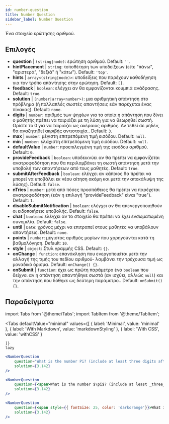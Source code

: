 ```yaml
---
id: number-question 
title: Number Question
sidebar_label: Number Question
---
```


Ένα στοιχείο ερώτησης αριθμού.

## Επιλογές

* __question__ | `(string|node)`: ερώτηση αριθμού. Default: `''`.
* __hintPlacement__ | `string`: τοποθέτηση των υποδείξεων (είτε "πάνω", "αριστερά", "δεξιά" ή "κάτω"). Default: `'top'`.
* __hints__ | `array<(string|node)>`: υποδείξεις που παρέχουν καθοδήγηση για τον τρόπο απάντησης στην ερώτηση. Default: `[]`.
* __feedback__ | `boolean`: ελέγχει αν θα εμφανίζονται κουμπιά ανάδρασης. Default: `true`.
* __solution__ | `(number|array<number>)`: μια αριθμητική απάντηση στο πρόβλημα (ή πολλαπλές σωστές απαντήσεις εάν παρέχεται ένας πίνακας). Default: `none`.
* __digits__ | `number`: αριθμός των ψηφίων για τα οποία η απάντηση που δίνει ο μαθητής πρέπει να ταιριάζει με τη λύση για να θεωρηθεί σωστή. Ορίστε το 0 για να ταιριάζει ως ακέραιος αριθμός. Αν τεθεί σε μηδέν, θα αναζητηθεί ακριβής αντιστοιχία.. Default: `3`.
* __max__ | `number`: μέγιστη επιτρεπόμενη τιμή εισόδου. Default: `null`.
* __min__ | `number`: ελάχιστη επιτρεπόμενη τιμή εισόδου. Default: `null`.
* __defaultValue__ | `number`: προεπιλεγμένη τιμή της εισόδου αριθμού. Default: `0`.
* __provideFeedback__ | `boolean`: υποδεικνύει αν θα πρέπει να εμφανίζεται ανατροφοδότηση που θα περιλαμβάνει τη σωστή απάντηση μετά την υποβολή των απαντήσεων από τους μαθητές. Default: `true`.
* __submitAfterFeedback__ | `boolean`: ελέγχει αν κάποιος θα πρέπει να μπορεί να υποβάλει εκ νέου αίτηση ακόμη και μετά την αποκάλυψη της λύσης). Default: `false`.
* __nTries__ | `number`: μετά από πόσες προσπάθειες θα πρέπει να παρέχεται ανατροφοδότηση (εάν η επιλογή "provideFeedback" είναι "true"). Default: `1`.
* __disableSubmitNotification__ | `boolean`: ελέγχει αν θα απενεργοποιηθούν οι ειδοποιήσεις υποβολής. Default: `false`.
* __chat__ | `boolean`: ελέγχει αν το στοιχείο θα πρέπει να έχει ενσωματωμένη συνομιλία. Default: `false`.
* __until__ | `Date`: χρόνος μέχρι να επιτραπεί στους μαθητές να υποβάλουν απαντήσεις. Default: `none`.
* __points__ | `number`: μέγιστος αριθμός μορίων που χορηγούνται κατά τη βαθμολόγηση. Default: `10`.
* __style__ | `object`: Στυλ γραμμής CSS. Default: `{}`.
* __onChange__ | `function`: επανάκληση που ενεργοποιείται μετά την αλλαγή της τιμής του πεδίου αριθμού- λαμβάνει την τρέχουσα τιμή ως μοναδικό όρισμα. Default: `onChange() {}`.
* __onSubmit__ | `function`: έχει ως πρώτη παράμετρο ένα `boolean` που δείχνει αν η απάντηση απαντήθηκε σωστά (αν ισχύει, αλλιώς `null`) και την απάντηση που δόθηκε ως δεύτερη παράμετρο.. Default: `onSubmit() {}`.


## Παραδείγματα

import Tabs from '@theme/Tabs';
import TabItem from '@theme/TabItem';

<Tabs
    defaultValue="minimal"
    values={[
        { label: 'Minimal', value: 'minimal' },
        { label: 'With Markdown', value: 'markdownStyling' },
        { label: 'With CSS', value: 'withCSS' }
        
    ]}
    lazy
>

<TabItem value="minimal">

```jsx live
<NumberQuestion
    question="What is the number Pi? (include at least three digits after the decimal point)"
    solution={3.142}
/>
```
</TabItem>

<TabItem value="markdownStyling">

```jsx live
<NumberQuestion
    question={<span>What is the number $\pi$? (include at least _three_ digits after the decimal point)</span>}
    solution={3.142}
/>
```
</TabItem>

<TabItem value="withCSS">

```jsx live
<NumberQuestion
    question={<span style={{ fontSize: 25, color: 'darkorange'}}>What is the number PI - three digits after the period</span>}
    solution={3.142}
/>
```
</TabItem>

</Tabs>
